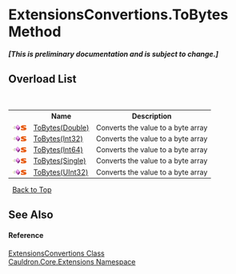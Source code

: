 # ExtensionsConvertions.ToBytes Method 
 _**\[This is preliminary documentation and is subject to change.\]**_


## Overload List
&nbsp;<table><tr><th></th><th>Name</th><th>Description</th></tr><tr><td>![Public method](media/pubmethod.gif "Public method")![Static member](media/static.gif "Static member")</td><td><a href="M_Cauldron_Core_Extensions_ExtensionsConvertions_ToBytes">ToBytes(Double)</a></td><td>
Converts the value to a byte array</td></tr><tr><td>![Public method](media/pubmethod.gif "Public method")![Static member](media/static.gif "Static member")</td><td><a href="M_Cauldron_Core_Extensions_ExtensionsConvertions_ToBytes_1">ToBytes(Int32)</a></td><td>
Converts the value to a byte array</td></tr><tr><td>![Public method](media/pubmethod.gif "Public method")![Static member](media/static.gif "Static member")</td><td><a href="M_Cauldron_Core_Extensions_ExtensionsConvertions_ToBytes_2">ToBytes(Int64)</a></td><td>
Converts the value to a byte array</td></tr><tr><td>![Public method](media/pubmethod.gif "Public method")![Static member](media/static.gif "Static member")</td><td><a href="M_Cauldron_Core_Extensions_ExtensionsConvertions_ToBytes_3">ToBytes(Single)</a></td><td>
Converts the value to a byte array</td></tr><tr><td>![Public method](media/pubmethod.gif "Public method")![Static member](media/static.gif "Static member")</td><td><a href="M_Cauldron_Core_Extensions_ExtensionsConvertions_ToBytes_4">ToBytes(UInt32)</a></td><td>
Converts the value to a byte array</td></tr></table>&nbsp;
<a href="#extensionsconvertions.tobytes-method">Back to Top</a>

## See Also


#### Reference
<a href="T_Cauldron_Core_Extensions_ExtensionsConvertions">ExtensionsConvertions Class</a><br /><a href="N_Cauldron_Core_Extensions">Cauldron.Core.Extensions Namespace</a><br />